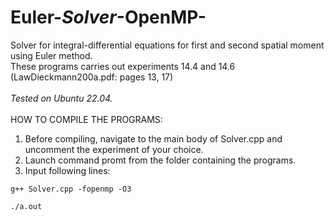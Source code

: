 # Euler-_Solver_-OpenMP-
Solver for integral-differential equations for first and second spatial moment using Euler method.\
These programs carries out experiments 14.4 and 14.6 (LawDieckmann200a.pdf: pages 13, 17)
\
\
_Tested on Ubuntu 22.04._
\
\
HOW TO COMPILE THE PROGRAMS:

1. Before compiling, navigate to the main body of Solver.cpp and uncomment the experiment of your choice.
2. Launch command promt from the folder containing the programs.
3. Input following lines:
```
g++ Solver.cpp -fopenmp -O3
```
```
./a.out
```
